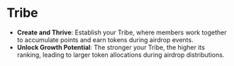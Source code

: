 # Tribe

* **Create and Thrive**: Establish your Tribe, where members work together to accumulate points and earn tokens during airdrop events.
* **Unlock Growth Potential**: The stronger your Tribe, the higher its ranking, leading to larger token allocations during airdrop distributions.
